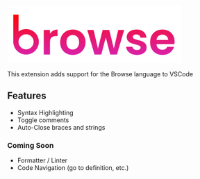 <img src="images/full.png" width=400 />

This extension adds support for the Browse language to VSCode

## Features

- Syntax Highlighting
- Toggle comments
- Auto-Close braces and strings

### Coming Soon

- Formatter / Linter
- Code Navigation (go to definition, etc.)
